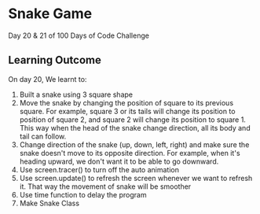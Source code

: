 # Snake Game

Day 20 & 21 of 100 Days of Code Challenge

## Learning Outcome
On day 20, We learnt to:
1. Built a snake using 3 square shape
2. Move the snake by changing the position of square to its previous square. For example, square 3 or its tails will change its position to position of square 2, and square 2 will change its position to square 1. This way when the head of the snake change direction, all its body and tail can follow.
3. Change direction of the snake (up, down, left, right) and make sure the snake doesn't move to its opposite direction. For example, when it's heading upward, we don't want it to be able to go downward.
4. Use screen.tracer() to turn off the auto animation
5. Use screen.update() to refresh the screen whenever we want to refresh it. That way the movement of snake will be smoother
6. Use time function to delay the program
7. Make Snake Class
